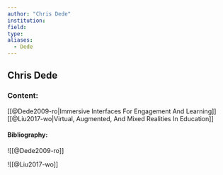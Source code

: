 ```yaml
---
author: "Chris Dede"
institution:
field:
type:
aliases:
  - Dede
---
```


## Chris Dede

### Content:
[[@Dede2009-ro|Immersive Interfaces For Engagement And Learning]]
[[@Liu2017-wo|Virtual, Augmented, And Mixed Realities In Education]]

#### Bibliography:

![[@Dede2009-ro]]

![[@Liu2017-wo]]